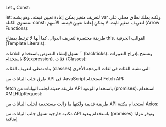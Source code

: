 Let و Const:

let: لتعريف متغير يمكن إعادة تعيين قيمته، وهو يشبه var ولكنه يملك نطاق محلي على مستوى الكتلة.
const: لتعريف متغير ثابت، لا يمكن إعادة تعيين قيمته.
الأسهم (Arrow Functions):

طريقة مختصرة لتعريف الدوال، كما أنها لا ترتبط بمفتاح this.
القوالب الحرفية (Template Literals):

تسهل إنشاء النصوص باستخدام العلامات `` (backticks)، وتسمح بإدراج التعبيرات باستخدام ${expression}.
فئات (Classes):

بناء نمطي لتعريف الفئات (classes) التي تشبه الفئات في لغات البرمجة الأخرى 







طرق جلب البيانات من API في JavaScript
استخدام Fetch API:

fetch طريقة حديثة لجلب البيانات من API باستخدام الوعود (promises).
استخدام XMLHttpRequest:

طريقة قديمة ولكنها ما زالت مستخدمة لجلب البيانات من API
استخدام مكتبة Axios:

مكتبة خارجية تسهل جلب البيانات من API باستخدام وعود (promises) وتوفر مزايا إضافية
